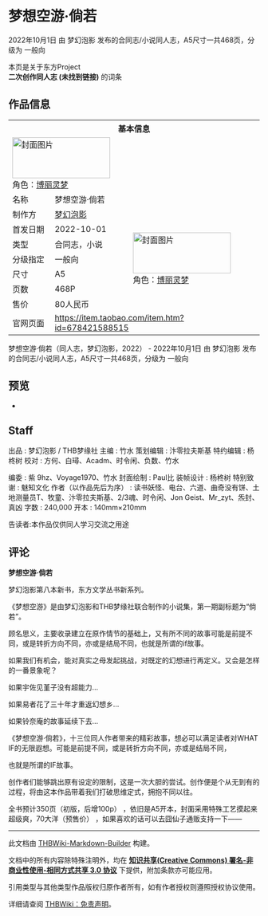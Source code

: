 # 梦想空游·倘若

<!-- source html: G:\repos\THBWiki-Markdown-Builder\THBWikiMarkdown\Temp\main\8\85\ns0%3A%E6%A2%A6%E6%83%B3%E7%A9%BA%E6%B8%B8%C2%B7%E5%80%98%E8%8B%A5.html -->

2022年10月1日 由 梦幻泡影  发布的合同志/小说同人志，A5尺寸一共468页，分级为 一般向

本页是关于东方Project  
 **二次创作同人志 (未找到链接)** 的词条

## 作品信息

<table><tbody><tr><th colspan="3">基本信息</th></tr><tr><td class="cover-artwork-mobile" colspan="2"><a href="./文件-梦想空游·倘若封面.png.md" class="image" title="封面图片"><img alt="封面图片" src="https://upload.thwiki.cc/thumb/f/fa/%E6%A2%A6%E6%83%B3%E7%A9%BA%E6%B8%B8%C2%B7%E5%80%98%E8%8B%A5%E5%B0%81%E9%9D%A2.png/196px-%E6%A2%A6%E6%83%B3%E7%A9%BA%E6%B8%B8%C2%B7%E5%80%98%E8%8B%A5%E5%B0%81%E9%9D%A2.png" decoding="async" loading="lazy" width="196" height="82" srcset="https://upload.thwiki.cc/thumb/f/fa/%E6%A2%A6%E6%83%B3%E7%A9%BA%E6%B8%B8%C2%B7%E5%80%98%E8%8B%A5%E5%B0%81%E9%9D%A2.png/294px-%E6%A2%A6%E6%83%B3%E7%A9%BA%E6%B8%B8%C2%B7%E5%80%98%E8%8B%A5%E5%B0%81%E9%9D%A2.png 1.5x, https://upload.thwiki.cc/thumb/f/fa/%E6%A2%A6%E6%83%B3%E7%A9%BA%E6%B8%B8%C2%B7%E5%80%98%E8%8B%A5%E5%B0%81%E9%9D%A2.png/392px-%E6%A2%A6%E6%83%B3%E7%A9%BA%E6%B8%B8%C2%B7%E5%80%98%E8%8B%A5%E5%B0%81%E9%9D%A2.png 2x" data-file-width="1070" data-file-height="450"></a><div class="cover-char">角色：<a href="./博丽灵梦.md" title="博丽灵梦">博丽灵梦</a></div></td>
</tr><tr><td class="label">名称</td><td colspan="2"> 梦想空游·倘若 </td></tr><tr><td class="label">制作方</td><td><a href="./梦幻泡影.md" title="梦幻泡影">梦幻泡影</a></td><td class="cover-artwork" rowspan="7" style="min-width:196px;"><a href="./文件-梦想空游·倘若封面.png.md" class="image" title="封面图片"><img alt="封面图片" src="https://upload.thwiki.cc/thumb/f/fa/%E6%A2%A6%E6%83%B3%E7%A9%BA%E6%B8%B8%C2%B7%E5%80%98%E8%8B%A5%E5%B0%81%E9%9D%A2.png/196px-%E6%A2%A6%E6%83%B3%E7%A9%BA%E6%B8%B8%C2%B7%E5%80%98%E8%8B%A5%E5%B0%81%E9%9D%A2.png" decoding="async" loading="lazy" width="196" height="82" srcset="https://upload.thwiki.cc/thumb/f/fa/%E6%A2%A6%E6%83%B3%E7%A9%BA%E6%B8%B8%C2%B7%E5%80%98%E8%8B%A5%E5%B0%81%E9%9D%A2.png/294px-%E6%A2%A6%E6%83%B3%E7%A9%BA%E6%B8%B8%C2%B7%E5%80%98%E8%8B%A5%E5%B0%81%E9%9D%A2.png 1.5x, https://upload.thwiki.cc/thumb/f/fa/%E6%A2%A6%E6%83%B3%E7%A9%BA%E6%B8%B8%C2%B7%E5%80%98%E8%8B%A5%E5%B0%81%E9%9D%A2.png/392px-%E6%A2%A6%E6%83%B3%E7%A9%BA%E6%B8%B8%C2%B7%E5%80%98%E8%8B%A5%E5%B0%81%E9%9D%A2.png 2x" data-file-width="1070" data-file-height="450"></a><div class="cover-char">角色：<a href="./博丽灵梦.md" title="博丽灵梦">博丽灵梦</a></div></td>
</tr><tr><td class="label">首发日期</td><td>2022-10-01</td></tr><tr><td class="label">类型</td><td>合同志，小说</td></tr><tr><td class="label">分级指定</td><td>一般向</td></tr><tr><td class="label">尺寸</td><td>A5</td></tr><tr><td class="label">页数</td><td>468P</td></tr><tr><td class="label">售价</td><td>80人民币</td></tr>
<tr><td class="label">官网页面</td><td colspan="2"><a rel="nofollow" class="external free" href="https://item.taobao.com/item.htm?id=678421588515">https://item.taobao.com/item.htm?id=678421588515</a></td></tr></tbody></table>

梦想空游·倘若（同人志，梦幻泡影，2022） - 2022年10月1日 由 梦幻泡影  发布的合同志/小说同人志，A5尺寸一共468页，分级为 一般向

## 预览
- [](./文件-梦想空游·倘若预览图1.jpg.md)


## Staff
出品
: 梦幻泡影 / THB梦缘社
主编
: 竹水
策划编辑
: 汴零拉夫斯基
特约编辑
: 杨柊树
校对
: 方何、白璕、Acadm、时令闲、负数、竹水

编委
: 紫 9hz、Voyage1970、竹水
封面绘制
: Paul比
装帧设计
: 杨柊树
特别致谢
: 魅知文化
作者（以作品先后为序）
: 读书妖怪、电台、六道、曲奇没有饼、土地测量员T、牧童、汴零拉夫斯基、2/3魂、时令闲、Jon Geist、Mr_zyt、炁封、真凶
字数
: 240,000
开本
: 140mm×210mm

  
告读者:本作品仅供同人学习交流之用途
  


## 评论

  
 **梦想空游·倘若**   

  

梦幻泡影第八本新书，东方文学丛书新系列。  

《梦想空游》是由梦幻泡影和THB梦缘社联合制作的小说集，第一期副标题为“倘若”。  

顾名思义，主要收录建立在原作情节的基础上，又有所不同的故事可能是前提不同，或是转折方向不同，亦或是结局不同，也就是所谓的if故事。  

如果我们有机会，能对真实之母发起挑战，对既定的幻想进行再定义。又会是怎样的一番景象呢？  

如果宇佐见堇子没有超能力…  

如果易者花了三十年才重返幻想乡…  

如果铃奈庵的故事延续下去…  

《梦想空游·倘若》，十三位同人作者带来的精彩故事，想必可以满足读者对WHAT IF的无限遐想。可能是前提不同，或是转折方向不同，亦或是结局不同，  

也就是所谓的IF故事。  

创作者们能够跳出原有设定的限制，这是一次大胆的尝试。创作便是个从无到有的过程，将由这本作品带着我们打破思维定式，拥抱不同以往。  

全书预计350页（初版，后增100p）
，依旧是A5开本，封面采用特殊工艺摸起来超级爽，70大洋（预售价）
，如果喜欢的话可以去囧仙子通贩支持一下——
  


  
  

  





---

此文档由 [THBWiki-Markdown-Builder](https://github.com/Delsin-Yu/THBWiki-Markdown-Builder) 构建。

文档中的所有内容除特殊注明外，均在 [**知识共享(Creative Commons) 署名-非商业性使用-相同方式共享 3.0 协议**](https://creativecommons.org/licenses/by-sa/3.0/deed.zh-hans) 下提供，附加条款亦可能应用。

引用类型与其他类型作品版权归原作者所有，如有作者授权则遵照授权协议使用。

详细请查阅 [THBWiki：免责声明](https://thbwiki.cc/THBWiki:%E5%85%8D%E8%B4%A3%E5%A3%B0%E6%98%8E)。

